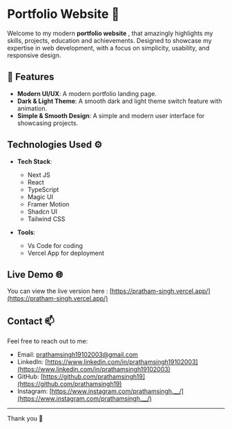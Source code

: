 # Portfolio Website 👦

Welcome to my modern **portfolio website** , that amazingly highlights my skills, projects, education and achievements. Designed to showcase my expertise in web development, with a focus on simplicity, usability, and responsive design.

## 🚀 Features

-  **Modern UI/UX**: A modern portfolio landing page.
-  **Dark & Light Theme**: A smooth dark and light theme switch feature with animation.
-  **Simple & Smooth Design**: A simple and modern user interface for showcasing projects.





## Technologies Used ⚙️

- **Tech Stack**: 
  - Next JS
  - React
  - TypeScript
  - Magic UI
  - Framer Motion
  - Shadcn UI
  - Tailwind CSS

- **Tools**:
  - Vs Code for coding 
  - Vercel App for deployment 


## Live Demo 🌐


You can view the live version here : [https://pratham-singh.vercel.app/](https://pratham-singh.vercel.app/)



## Contact 📫

Feel free to reach out to me:

- Email: prathamsingh19102003@gmail.com
- LinkedIn: [https://www.linkedin.com/in/prathamsingh19102003](https://www.linkedin.com/in/prathamsingh19102003)
- GitHub: [https://github.com/prathamsingh19](https://github.com/prathamsingh19)
- Instagram: [https://www.instagram.com/prathamsingh.__/](https://www.instagram.com/prathamsingh.__/)

---

Thank you 👋

